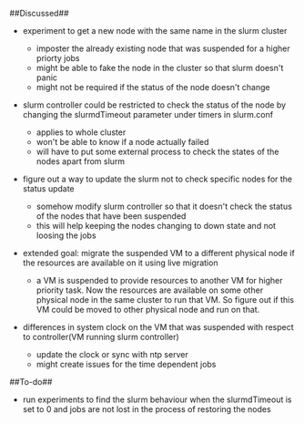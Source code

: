 ##Discussed##

- experiment to get a new node with the same name in the slurm cluster
	- imposter the already existing node that was suspended for a higher priorty jobs
	- might be able to fake the node in the cluster so that slurm doesn't panic
	- might not be required if the status of the node doesn't change
	
- slurm controller could be restricted to check the status of the node by changing the slurmdTimeout parameter under timers in slurm.conf
	- applies to whole cluster
	- won't be able to know if a node actually failed
	- will have to put some external process to check the states of the nodes apart from slurm
	
- figure out a way to update the slurm not to check specific nodes for the status update
	- somehow modify slurm controller so that it doesn't check the status of the nodes that have been suspended
	- this will help keeping the nodes changing to down state and not loosing the jobs
	
- extended goal: migrate the suspended VM to a different physical node if the resources are available on it using live migration
	- a VM is suspended to provide resources to another VM for higher priority task. Now the resources are available on some other physical node in the same cluster to run that VM. So figure out if this VM could be moved to other physical node and run on that.
	
- differences in system clock on the VM that was suspended with respect to controller(VM running slurm controller)
	- update the clock or sync with ntp server
	- might create issues for the time dependent jobs
	
##To-do##

- run experiments to find the slurm behaviour when the slurmdTimeout is set to 0 and jobs are not lost in the process of restoring the nodes
